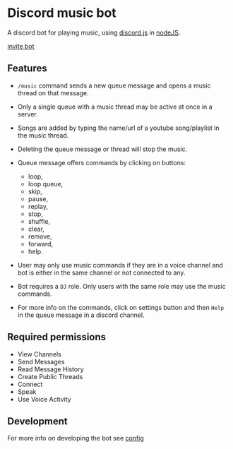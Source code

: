 # Discord music bot

A discord bot for playing music, using [discord.js](https://discord.js.org/#/) in [nodeJS](https://nodejs.org/en/about/).

[invite bot](https://discord.com/api/oauth2/authorize?client_id=806226473069314048&permissions=51576375296&scope=bot%20applications.commands)

## Features

- `/music` command sends a new queue message and opens a music thread on that message.

- Only a single queue with a music thread may be active at once in a server.

- Songs are added by typing the name/url of a youtube song/playlist in the music thread.

- Deleting the queue message or thread will stop the music.

- Queue message offers commands by clicking on buttons:
    - loop,
    - loop queue,
    - skip,
    - pause,
    - replay,
    - stop,
    - shuffle,
    - clear,
    - remove,
    - forward,
    - help.

- User may only use music commands if they are in a voice channel and bot is either
in the same channel or not connected to any.

- Bot requires a `DJ` role. Only users with the same role may use the
music commands.

- For more info on the commands, click on settings button and then `Help` in the queue message in a discord channel.

## Required permissions

- View Channels
- Send Messages
- Read Message History
- Create Public Threads
- Connect
- Speak
- Use Voice Activity

## Development

For more info on developing the bot see [config](docs/CONFIG.md)

